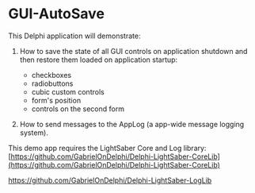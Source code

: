 # GUI-AutoSave

This Delphi application will demonstrate:

  1. How to save the state of all GUI controls on application shutdown and then restore them loaded on application startup:
       * checkboxes
       * radiobuttons
       * cubic custom controls
       * form's position
       * controls on the second form

  2. How to send messages to the AppLog (a app-wide message logging system).

  This demo app requires the LightSaber Core and Log library:   
  [https://github.com/GabrielOnDelphi/Delphi-LightSaber-CoreLib](https://github.com/GabrielOnDelphi/Delphi-LightSaber-CoreLib)
  
  https://github.com/GabrielOnDelphi/Delphi-LightSaber-LogLib     

